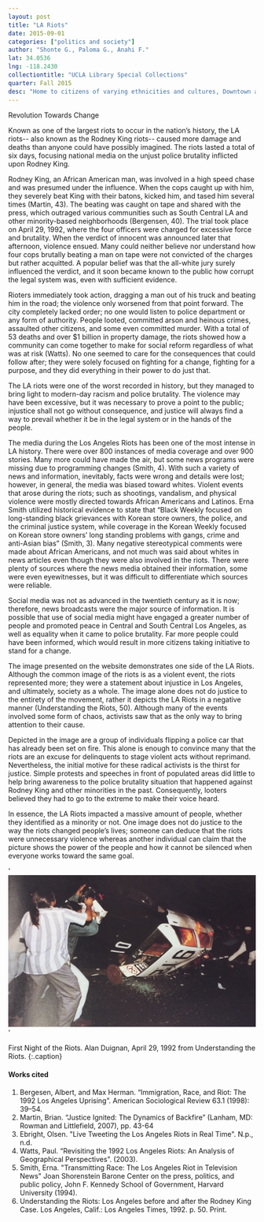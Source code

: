 ```yaml
---
layout: post
title: "LA Riots"
date: 2015-09-01
categories: ["politics and society"]
author: "Shonte G., Paloma G., Anahi F."
lat: 34.0536
lng: -118.2430
collectiontitle: "UCLA Library Special Collections"
quarter: Fall 2015
desc: "Home to citizens of varying ethnicities and cultures, Downtown and South Central LA are where most of the violence occurred during the riots. This part of LA, as well as others, holds much of the history that contributed to the city that exists today."
---
```

Revolution Towards Change

Known as one of the largest riots to occur in the nation’s history, the LA riots-- also known as the Rodney King riots-- caused more damage and deaths than anyone could have possibly imagined. The riots lasted a total of six days, focusing national media on the unjust police brutality inflicted upon Rodney King.

Rodney King, an African American man, was involved in a high speed chase and was presumed under the influence. When the cops caught up with him, they severely beat King with their batons, kicked him, and tased him several times (Martin, 43). The beating was caught on tape and shared with the press, which outraged various communities such as South Central LA and other minority-based neighborhoods (Bergensen, 40). The trial took place on April 29, 1992, where the four officers were charged for excessive force and brutality. When the verdict of innocent was announced later that afternoon, violence ensued. Many could neither believe nor understand how four cops brutally beating a man on tape were not convicted of the charges but rather acquitted. A popular belief was that the all-white jury surely influenced the verdict, and it soon became known to the public how corrupt the legal system was, even with sufficient evidence.

Rioters immediately took action, dragging a man out of his truck and beating him in the road; the violence only worsened from that point forward. The city completely lacked order; no one would listen to police department or any form of authority. People looted, committed arson and heinous crimes, assaulted other citizens, and some even committed murder. With a total of 53 deaths and over $1 billion in property damage, the riots showed how a community can come together to make for social reform regardless of what was at risk (Watts). No one seemed to care for the consequences that could follow after; they were solely focused on fighting for a change, fighting for a purpose, and they did everything in their power to do just that.

The LA riots were one of the worst recorded in history, but they managed to bring light to modern-day racism and police brutality. The violence may have been excessive, but it was necessary to prove a point to the public; injustice shall not go without consequence, and justice will always find a way to prevail whether it be in the legal system or in the hands of the people.

The media during the Los Angeles Riots has been one of the most intense in LA history. There were over 800 instances of media coverage and over 900 stories. Many more could have made the air, but some news programs were missing due to programming changes (Smith, 4). With such a variety of news and information, inevitably, facts were wrong and details were lost; however, in general, the media was biased toward whites. Violent events that arose during the riots; such as shootings, vandalism, and physical violence were mostly directed towards African Americans and Latinos. Erna Smith utilized historical evidence to state that “Black Weekly focused on long-standing black grievances with Korean store owners, the police, and the criminal justice system, while coverage in the Korean Weekly focused on Korean store owners’ long standing problems with gangs, crime and anti-Asian bias” (Smith, 3). Many negative stereotypical comments were made about African Americans, and not much was said about whites in news articles even though they were also involved in the riots. There were plenty of sources where the news media obtained their information, some were even eyewitnesses, but it was difficult to differentiate which sources were reliable.

Social media was not as advanced in the twentieth century as it is now; therefore, news broadcasts were the major source of information. It is possible that use of social media might have engaged a greater number of people and promoted peace in Central and South Central Los Angeles, as well as equality when it came to police brutality. Far more people could have been informed, which would result in more citizens taking initiative to stand for a change.

The image presented on the website demonstrates one side of the LA Riots. Although the common image of the riots is as a violent event, the riots represented more; they were a statement about injustice in Los Angeles, and ultimately, society as a whole. The image alone does not do justice to the entirety of the movement, rather it depicts the LA Riots in a negative manner (Understanding the Riots, 50). Although many of the events involved some form of chaos, activists saw that as the only way to bring attention to their cause.

Depicted in the image are a group of individuals flipping a police car that has already been set on fire. This alone is enough to convince many that the riots are an excuse for delinquents to stage violent acts without reprimand. Nevertheless, the initial motive for these radical activists is the thirst for justice. Simple protests and speeches in front of populated areas did little to help bring awareness to the police brutality situation that happened against Rodney King and other minorities in the past. Consequently, looters believed they had to go to the extreme to make their voice heard.

In essence, the LA Riots impacted a massive amount of people, whether they identified as a minority or not. One image does not do justice to the way the riots changed people’s lives; someone can deduce that the riots were unnecessary violence whereas another individual can claim that the picture shows the power of the people and how it cannot be silenced when everyone works toward the same goal.


'![Rioters are seen overthrowing a police car on the first night of rioting in Downtown Los Angeles.](images/lariots1.jpg)'

First Night of the Riots. Alan Duignan, April 29, 1992 from Understanding the Riots.
   {:.caption}


#### Works cited

1. Bergesen, Albert, and Max Herman. “Immigration, Race, and Riot: The 1992 Los Angeles 		Uprising”. American Sociological Review 63.1 (1998): 39–54.
2. Martin, Brian. “Justice Ignited: The Dynamics of Backfire” (Lanham, MD: Rowman and			 Littlefield, 2007), pp. 43-64
3. Ebright, Olsen. &quot;Live Tweeting the Los Angeles Riots in Real Time&quot;. N.p., n.d.
4. Watts, Paul. “Revisiting the 1992 Los Angeles Riots: An Analysis of  Geographical 			Perspectives”. (2003). 
5. Smith, Erna. &quot;Transmitting Race: The Los Angeles Riot in Television News&quot; Joan Shorenstein Barone Center on the press, politics, and public policy, John F. Kennedy School of Government, Harvard University (1994).
6. Understanding the Riots: Los Angeles before and after the Rodney King Case. Los Angeles, Calif.: Los Angeles Times, 1992. p. 50. Print.
